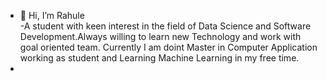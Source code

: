 - 👋 Hi, I’m Rahule   
-A  student  with keen interest in the field of Data Science and Software Development.Always willing to learn new Technology and work with goal oriented team.
Currently I am doint Master in Computer Application working as student and Learning Machine Learning in my free time.
- 

<!---
rkumar629/rkumar629 is a ✨ special ✨ repository because its `README.md` (this file) appears on your GitHub profile.
You can click the Preview link to take a look at your changes.
--->
